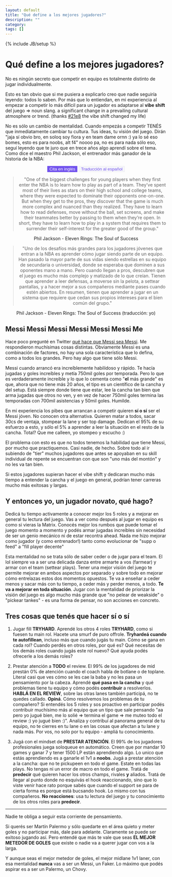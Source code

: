 ```yaml
---
layout: default
title: "Qué define a los mejores jugadores?"
description: ""
category: 
tags: []
---
```

{% include JB/setup %}
# Qué define a los mejores jugadores?

No es ningún secreto que competir en equipo es totalmente distinto de jugar individualmente.

Esto es tan obvio que si me pusiera a explicarlo creo que nadie seguiría leyendo: todos lo saben. Por más que lo entiendan, en mi experiencia al empezar a competir lo más difícil para un jugador es adaptarse al **vibe shift** del juego => noun slang. a significant change in a prevailing cultural atmosphere or trend. (thanks <a href="../../../assets/images/21e8.png" target="_blank">#21e8</a> the vibe shift changed my life)

No es sólo un cambio de mentalidad. Cuando empezás a competir TENÉS que inmediatamente cambiar tu cultura. Tus ideas, tu visión del juego. Dirán "jaja sí obvio bro, en soloq soy fiora y en team dame ornn :) ya lo sé eso bomes, esto es para noobs, alt f4" noooo pa, no es para nada sólo eso, seguí leyendo que te juro que en trece años algo aprendí sobre el tema. Como dice el maestro Phil Jackson, el entrenador más ganador de la historia de la NBA:

<div class="buttons-wrapper" style="text-align: center;">
<button type="button" class="phil-button" id="philEnglish" style="color: #ffffff; background-color: #7253ed; border: 1px solid #7253ed;">Cita en inglés</button>
<button type="button" class="phil-button" id="philSpanish" style="color: #7253ed; background-color: #f5f6fa; border: 1px solid #eeebee;">Traducción al español</button>
</div>

<div class="quote-wrapper">
<div class="philEnglish" style="text-align: center;">
<blockquote>"One of the biggest challenges for young players when they first enter the NBA is to learn how to play as part of a team. They’ve spent most of their lives as stars on their high school and college teams, where they were expected to dominate their opponents one-on-one. But when they get to the pros, they discover that the game is much more complex and nuanced than they realized. They have to learn how to read defenses, move without the ball, set screens, and make their teammates better by passing to them when they’re open. In short, they have to learn how to play in a system that requires them to surrender their self-interest for the greater good of the group."
</blockquote>
Phil Jackson - Eleven Rings: The Soul of Success
</div>
<div class="philSpanish" style="text-align: center;">
<blockquote>
"Uno de los desafíos más grandes para los jugadores jóvenes que entran a la NBA es aprender cómo jugar siendo parte de un equipo. Han pasado la mayor parte de sus vidas siendo estrellas en su equipo de secundaria o universidad, donde se esperaba que dominen a sus oponentes mano a mano. Pero cuando llegan a pros, descubren que el juego es mucho más complejo y matizado de lo que creían. Tienen que aprender a leer defensas, a moverse sin la pelota, a settear pantallas, y a hacer mejor a sus compañeros mediante pases cuando estén abiertos. En resumen, tienen que aprender a jugar en un sistema que requiere que cedan sus propios intereses para el bien común del grupo."
</blockquote>
Phil Jackson - Eleven Rings: The Soul of Success (traducción: yo)
</div>
</div>

## Messi Messi Messi Messi Messi Messi Me

Hace poco pregunté en Twitter <a href="https://twitter.com/tomexrage/status/1654872755467067392" target="_blank">qué hace que Messi sea Messi</a>. Me respondieron muchísimas cosas distintas. Obviamente Messi es una combinación de factores, no hay una sola característica que lo defina, como a todos los grandes. Pero hay algo que tiene sólo Messi.

Messi cuando arrancó era increíblemente habilidoso y rápido. Te hacía jugadas y goles increíbles y metía 750mil goles por temporada. Pero lo que es verdaderamente increíble y lo que lo cementa como "**el** más grande" es que, ahora que no tiene más 20 años, el tipo es un científico de la cancha y del setup. Está siempre donde tiene que estar, lee la cancha tan bien que arma jugadas que otros no ven, y en vez de hacer 750mil goles termina las temporadas con 700mil asistencias y 50mil goles. Humilde.


En mi experiencia los pibes que arrancan a competir quieren **sí o sí** ser el Messi jóven. No conocen otra alternativa. Quieren matar a todos, sacar 30cs de ventaja, stompear la lane y ser top damage. Dedican el 95% de su esfuerzo a esto, y sólo el 5% a aprender a leer la situación en el resto de la cancha. Total? Que me calleen, yo stompeo y escucho :)


El problema con esto es que no todos tenemos la habilidad que tiene Messi, por mucho que practiquemos. Casi nadie, de hecho. Sobre todo al ir subiendo de "tier" muchos jugadores que antes se apoyaban en su skill individual de repente se encuentran con que son "uno más del montón" y no les va tan bien.


Si estos jugadores supieran hacer el vibe shift y dedicaran mucho más tiempo a entender la cancha y el juego en general, podrían tener carreras mucho más exitosas y largas.

## Y entonces yo, un jugador novato, qué hago?

Dedicá tu tiempo activamente a conocer mejor los 5 roles y a mejorar en general tu lectura del juego. Vas a ver como después al jugar en equipo es como si vieras la Matrix. Conocés mejor los rumbos que puede tomar el juego momento a momento y podés armar jugadas increíbles sin necesidad de ser un genio mecánico ni de estar recontra ahead. Nada me hizo mejorar como jugador (y como entrenador!) tanto como evolucionar de "supp o feed" a "fill player decente"


Esta mentalidad no se trata sólo de saber ceder o de jugar para el team. El lol siempre va a ser una delicada danza entre armarte a vos (farmear) y armar con el team (settear plays). Tener una mejor visión del juego te permite mejorar en ambos aspectos por separado y sobre todo en mejorar cómo entrelazas estos dos momentos opuestos. Te va a enseñar a ceder menos y sacar más con tu tiempo, a ceder más y perder menos, a todo. **Te va a mejorar en toda situación**. Jugar con la mentalidad de priorizar la visión del juego es algo mucho más grande que "no pelear de weakside" o "pickear tankes" - es una forma de pensar, no son acciones en concreto.


## Tres cosas que tenés que hacer sí o sí

1. Jugar fill **TRYHARD**. Aprendé los otros 4 roles **TRYHARD**, como si fuesen tu main rol. Hacete una smurf de puro offrole. **Tryhardeá cuando te autofillean**, incluso más que cuando jugás tu main. Cómo se gana en cada rol? Cuando perdés en otros roles, por qué es? Qué necesitas de los demás roles cuando jugás este rol nuevo? Qué ayuda podés ofrecerle a los demás roles? 

2. Prestar atención a **TODO** el review. El 99% de los jugadores de mid prestán 0% de atención cuando el coach habla de botlane o de toplane. Literal casi que ves cómo se les cae la baba y no les pasa un pensamiento por la cabeza. Aprendé **qué pasa en la cancha** y qué problemas tiene tu equipo y cómo podés **contribuir** a resolverlos. **HABLÁ EN EL REVIEW**, sobre las otras lanes también participá, no te quedes callado. **Opiná**. Cómo resolvemos los problemas de tu compañero? Si entendés los 5 roles y sos proactivo en participar podés contribuir muchísimo más al equipo que un tipo que sale pensando "aa pero yo jugué bien, me lo solié => termina el game => me muteo todo el review :) yo jugué bien :)". Analiza y contribuí al panorama general de tu equipo, no te cierres en tu lane o en las cosas que afectan a tu lane y nada más. Por vos, no solo por tu equipo - ampliá tu conocimiento.

3. Jugá con el mindset de **PRESTAR ATENCIÓN**. El 99% de los jugadores profesionales juega soloqueue en automático. Creen que por mandar 10 games y ganar 7 y tener 1500 LP están aprendiendo algo. Lo unico que estás aprendiendo es a ganarle el 1v1 a **noobs**.
Jugá a prestar atención a la cancha: que no te pickupeen en todo el game. Estate en todas las plays. No tengas ni un error de macro en todo el game. Tratá de **predecir** qué quieren hacer los otros champs, rivales **y** aliados. Tratá de llegar al punto donde no esquivás el hook reaccionando, sino que lo viste venir hace rato porque sabés que cuando el support se para de cierta forma es porque está bucsando hook. Lo mismo con tus compañeros. **No reacciones**: usa tu lectura del juego y tu conocimiento de los otros roles para **predecir**.




---

Nadie te obliga a seguir esta corriente de pensamiento.

Si querés ser Martín Palermo y sólo quedarte en el área quieto y meter goles y no participar más, dale para adelante. Claramente se puede ser exitoso jugando así. Pero entendé que más te vale que seas **EL MEJOR METEDOR DE GOLES** que existe o nadie va a querer jugar con vos a la larga. 

Y aunque seas el mejor metedor de goles, el mejor midlane 1v1 laner, con esa mentalidad **nunca** vas a ser un Messi, un Faker. Lo máximo que podés aspirar es a ser un Palermo, un Chovy.



<script>
    const buttonPhilEnglish = document.getElementById("philEnglish");
    const buttonPhilSpanish = document.getElementById("philSpanish");



    function highlightButton(id) {
    const projectNavigationButtons = document.getElementsByClassName("phil-button");
  for (let button of projectNavigationButtons) {
    if (button.id === id) {
      button.style.color = "#ffffff";
      button.style.border = "1px solid #7253ed";
      button.style.backgroundColor = "#7253ed";
    } else {
      button.style.color = "#7253ed";
      button.style.backgroundColor = "#f5f6fa";
      button.style.border = "1px solid #eeebee";
    }
  }
}

    function translateQuote(event) {
    const bigDiv = document.getElementsByClassName("quote-wrapper")[0];
        const filterClass = event.target.id;
        highlightButton(filterClass);
         for (let i = 0; i < bigDiv.children.length; i++) {
         const child = bigDiv.children[i];
         if (child.classList.contains(filterClass)) {
               child.style.display = "block";
          } else {
               child.style.display = "none";
          }
         }
        }
    
    buttonPhilEnglish.addEventListener("click", translateQuote);
    buttonPhilSpanish.addEventListener("click", translateQuote);




</script>


